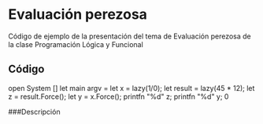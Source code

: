 # Evaluación perezosa
Código de ejemplo de la presentación del tema de Evaluación perezosa de la clase Programación Lógica y Funcional

## Código 

  open System
  [<EntryPoint>]
  let main argv =
  let x = lazy(1/0);
  let result = lazy(45 * 12);
  let z = result.Force();
  let y = x.Force();
  printfn "%d" z;
  printfn "%d" y;
  0

###Descripción 
